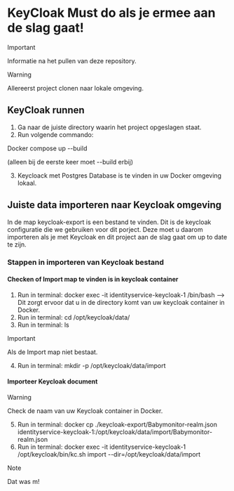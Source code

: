 # KeyCloak Must do als je ermee aan de slag gaat!

> [!IMPORTANT]  
> Informatie na het pullen van deze repository.

> [!WARNING]  
> Allereerst project clonen naar lokale omgeving.


## KeyCloak runnen

1. Ga naar de juiste directory waarin het project opgeslagen staat.
2. Run volgende commando: 

Docker compose up --build 

(alleen bij de eerste keer moet --build erbij)

3. Keycloack met Postgres Database is te vinden in uw Docker omgeving lokaal.

## Juiste data importeren naar Keycloak omgeving

In de map keycloak-export is een bestand te vinden. Dit is de keycloak configuratie die we gebruiken voor dit porject. Deze moet u daarom importeren als je met Keycloak en dit project aan de slag gaat om up to date te zijn.

### Stappen in importeren van Keycloak bestand

#### Checken of Import map te vinden is in keycloak container

1. Run in terminal: docker exec -it identityservice-keycloak-1 /bin/bash --> Dit zorgt ervoor dat u in de directory komt van uw keycloak container in Docker.
2. Run in terminal: cd /opt/keycloak/data/ 
3. Run in terminal: ls

> [!IMPORTANT]  
> Als de Import map niet bestaat.
4. Run in terminal: mkdir -p /opt/keycloak/data/import

#### Importeer Keycloak document

> [!WARNING]  
> Check de naam van uw Keycloak container in Docker.

5. Run in terminal: docker cp ./keycloak-export/Babymonitor-realm.json identityservice-keycloak-1:/opt/keycloak/data/import/Babymonitor-realm.json
6. Run in terminal: docker exec -it identityservice-keycloak-1 /opt/keycloak/bin/kc.sh import --dir=/opt/keycloak/data/import

> [!NOTE]  
> Dat was m!
